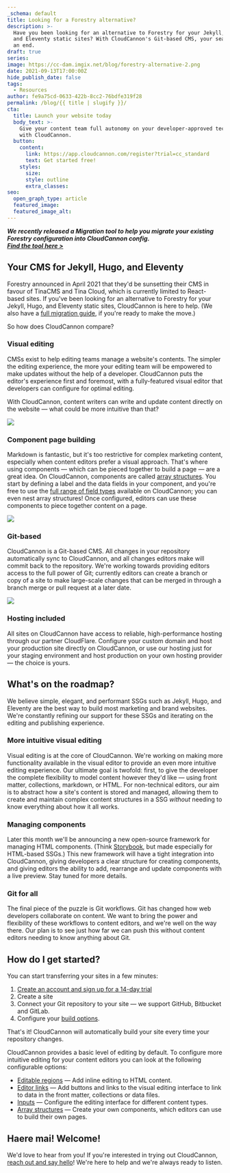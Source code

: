 ```yaml
---
_schema: default
title: Looking for a Forestry alternative?
description: >-
  Have you been looking for an alternative to Forestry for your Jekyll, Hugo,
  and Eleventy static sites? With CloudCannon's Git-based CMS, your search is at
  an end.
draft: true
series:
image: https://cc-dam.imgix.net/blog/forestry-alternative-2.png
date: 2021-09-13T17:00:00Z
hide_publish_date: false
tags:
  - Resources
author: fe9a75cd-0633-422b-8cc2-76bdfe319f28
permalink: /blog/{{ title | slugify }}/
cta:
  title: Launch your website today
  body_text: >-
    Give your content team full autonomy on your developer-approved tech stack
    with CloudCannon.
  button:
    content:
      link: https://app.cloudcannon.com/register?trial=cc_standard
      text: Get started free!
    styles:
      size:
      style: outline
      extra_classes:
seo:
  open_graph_type: article
  featured_image:
  featured_image_alt:
---
```

***We recently released a Migration tool to help you migrate your existing Forestry configuration into CloudCannon config.&nbsp;***<br>***<a target="_blank" rel="noopener" href="https://github.com/CloudCannon/cloudcannon-config-migrator">Find the tool here &gt;</a>***

##

## Your CMS for Jekyll, Hugo, and Eleventy

Forestry announced in April 2021 that they'd be sunsetting their CMS in favour of TinaCMS and Tina Cloud, which is currently limited to React-based sites. If you've been looking for an alternative to Forestry for your Jekyll, Hugo, and Eleventy static sites, CloudCannon is here to help. (We also have a [full migration guide](/blog/forestry-to-cloudcannon-the-full-migration-guide/), if you're ready to make the move.)

So how does CloudCannon compare?

### Visual editing

CMSs exist to help editing teams manage a website's contents. The simpler the editing experience, the more your editing team will be empowered to make updates without the help of a developer. CloudCannon puts the editor's experience first and foremost, with a fully-featured visual editor that developers can configure for optimal editing.

With CloudCannon, content writers can write and update content directly on the website — what could be more intuitive than that?

![](https://cc-dam.imgix.net/documentation/images/getting-started/Editable-regions.gif)

### Component page building

Markdown is fantastic, but it's too restrictive for complex marketing content, especially when content editors prefer a visual approach. That's where using components — which can be pieced together to build a page — are a great idea. On CloudCannon, components are called [array structures](https://cloudcannon.com/documentation/edit/editing/configuration/#array-structures). You start by defining a label and the data fields in your component, and you're free to use the [full range of field types](https://cloudcannon.com/documentation/edit/interfaces/inputs/#inputs) available on CloudCannon; you can even nest array structures! Once configured, editors can use these components to piece together content on a page.

![](https://cc-dam.imgix.net/blog/page-building.gif)

### Git-based

CloudCannon is a Git-based CMS. All changes in your repository automatically sync to CloudCannon, and all changes editors make will commit back to the repository. We're working towards providing editors access to the full power of Git; currently editors can create a branch or copy of a site to make large-scale changes that can be merged in through a branch merge or pull request at a later date.

![](https://cc-dam.imgix.net/blog/git-sync-save.png)

### Hosting included

All sites on CloudCannon have access to reliable, high-performance hosting through our partner CloudFlare. Configure your custom domain and host your production site directly on CloudCannon, or use our hosting just for your staging environment and host production on your own hosting provider — the choice is yours.

## What's on the roadmap?

We believe simple, elegant, and performant SSGs such as Jekyll, Hugo, and Eleventy are the best way to build most marketing and brand websites. We're constantly refining our support for these SSGs and iterating on the editing and publishing experience.

### More intuitive visual editing

Visual editing is at the core of CloudCannon. We're working on making more functionality available in the visual editor to provide an even more intuitive editing experience. Our ultimate goal is twofold: first, to give the developer the complete flexibility to model content however they'd like — using front matter, collections, markdown, or HTML. For non-technical editors, our aim is to abstract how a site's content is stored and managed, allowing them to create and maintain complex content structures in a SSG *without* needing to know everything about how it all works.

### Managing components

Later this month we'll be announcing a new open-source framework for managing HTML components. (Think [Storybook](https://github.com/storybookjs/storybook), but made especially for HTML-based SSGs.) This new framework will have a tight integration into CloudCannon, giving developers a clear structure for creating components, and giving editors the ability to add, rearrange and update components with a live preview. Stay tuned for more details.

### Git for all

The final piece of the puzzle is Git workflows. Git has changed how web developers collaborate on content. We want to bring the power and flexibility of these workflows to content editors, and we're well on the way there. Our plan is to see just how far we can push this without content editors needing to know anything about Git.

## How do I get started?

You can start transferring your sites in a few minutes:

1. [Create an account and sign up for a 14-day trial](https://app.cloudcannon.com/register?trial=cc_standard)
2. Create a site
3. Connect your Git repository to your site — we support GitHub, Bitbucket and GitLab.
4. Configure your [build options](https://cloudcannon.com/documentation/build/setup/configuration/#configuration).

That's it! CloudCannon will automatically build your site every time your repository changes.

CloudCannon provides a basic level of editing by default. To configure more intuitive editing for your content editors you can look at the following configurable options:

* [Editable regions](https://cloudcannon.com/documentation/edit/editing/html/#editable-regions) — Add inline editing to HTML content.
* [Editor links](https://cloudcannon.com/documentation/edit/editing/html/#editable-regions) — Add buttons and links to the visual editing interface to link to data in the front matter, collections or data files.
* [Inputs](https://cloudcannon.com/documentation/edit/interfaces/inputs/#inputs) — Configure the editing interface for different content types.
* [Array structures](https://cloudcannon.com/documentation/edit/editing/configuration/#array-structures) — Create your own components, which editors can use to build their own pages.

## Haere mai! Welcome!

We'd love to hear from you! If you're interested in trying out CloudCannon, [reach out and say hello](https://cloudcannon.com/contact/)! We're here to help and we're always ready to listen.

##
